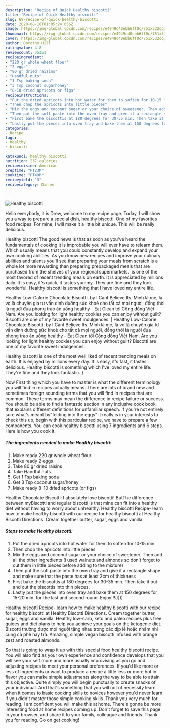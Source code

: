 ```yaml
---
description: "Recipe of Quick Healthy biscotti"
title: "Recipe of Quick Healthy biscotti"
slug: 69-recipe-of-quick-healthy-biscotti
date: 2020-08-18T01:05:24.656Z
image: https://img-global.cpcdn.com/recipes/e4949c40ebb6ff0c/751x532cq70/healthy-biscotti-recipe-main-photo.jpg
thumbnail: https://img-global.cpcdn.com/recipes/e4949c40ebb6ff0c/751x532cq70/healthy-biscotti-recipe-main-photo.jpg
cover: https://img-global.cpcdn.com/recipes/e4949c40ebb6ff0c/751x532cq70/healthy-biscotti-recipe-main-photo.jpg
author: Dorothy Hill
ratingvalue: 4.8
reviewcount: 35351
recipeingredient:
- "220 gr whole wheat flour"
- "2 eggs"
- "80 gr dried raisins"
- "Handful nuts"
- "1 Tsp baking soda"
- "3 Tsp coconut sugarhoney"
- "8-10 dried apricots or figs"
recipeinstructions:
- "Put the dried apricots into hot water for them to soften for 10-15 min"
- "Then chop the apricots into little pieces"
- "Mix the eggs and coconut sugar or your choice of sweetener. Then add all the other ingredients (i used walnuts and almonds so don’t forget to cut them in little pieces before adding to the mixture)"
- "Then put the soft paste into the oven tray and give it a rectangle shape and make sure that the paste has at least 2cm of thickness"
- "First bake the biscottis at 180 degrees for 30-35 min. Then take it out and cut the biscottis into thin pieces."
- "Lastly put the pieces into oven tray and bake them at 150 degrees for 15-20 min. for the last and second round. Enjoy!!!:))))"
categories:
- Recipe
tags:
- healthy
- biscotti

katakunci: healthy biscotti 
nutrition: 237 calories
recipecuisine: American
preptime: "PT23M"
cooktime: "PT49M"
recipeyield: "3"
recipecategory: Dinner

---
```



![Healthy biscotti](https://img-global.cpcdn.com/recipes/e4949c40ebb6ff0c/751x532cq70/healthy-biscotti-recipe-main-photo.jpg)

Hello everybody, it is Drew, welcome to my recipe page. Today, I will show you a way to prepare a special dish, healthy biscotti. One of my favorites food recipes. For mine, I will make it a little bit unique. This will be really delicious.

Healthy biscotti The good news is that as soon as you've heard the fundamentals of cooking it is improbable you will ever have to relearn them. Which usually means that you could constantly develop and expand your own cooking abilities. As you know new recipes and improve your culinary abilities and talents you'll see that preparing your meals from scratch is a whole lot more rewarding than preparing prepackaged meals that are purchased from the shelves of your regional supermarkets.
,is one of the most favored of recent trending meals on earth. It is appreciated by millions daily. It is easy, it's quick, it tastes yummy. They are fine and they look wonderful. Healthy biscotti is something that I have loved my entire life.

Healthy Low-Calorie Chocolate Biscotti. by I Cant Believe Its. Mình là mẹ, là vợ là chuyên gia tư vấn dinh dưỡng sức khoẻ cho tất cả mọi người, đồng thời là người đưa phong trào ăn uống healthy - Eat Clean tới Cộng đồng Việt Nam. Are you looking for light healthy cookies you can enjoy without guilt? Biscotti are one of my favorite sweet indulgences.
|
Healthy Low-Calorie Chocolate Biscotti. by I Cant Believe Its. Mình là mẹ, là vợ là chuyên gia tư vấn dinh dưỡng sức khoẻ cho tất cả mọi người, đồng thời là người đưa phong trào ăn uống healthy - Eat Clean tới Cộng đồng Việt Nam. Are you looking for light healthy cookies you can enjoy without guilt? Biscotti are one of my favorite sweet indulgences.

Healthy biscotti is one of the most well liked of recent trending meals on earth. It is enjoyed by millions every day. It is easy, it's fast, it tastes delicious. Healthy biscotti is something which I've loved my entire life. They're fine and they look fantastic.
}

Now First thing which you have to master is what the different terminology you will find in recipes actually means. There are lots of brand new and sometimes foreign sounding terms that you will find in recipes that are common. These terms may mean the difference in recipe failure or success. You should be able to find a fantastic section in any inclusive cook book that explains different definitions for unfamiliar speech. If you're not entirely sure what's meant by"folding into the eggs" it really is in your interests to check this up,
begin with this particular recipe, we have to prepare a few components. You can cook healthy biscotti using 7 ingredients and 6 steps. Here is how you cook it.

<!--inarticleads1-->

##### The ingredients needed to make Healthy biscotti:

1. Make ready 220 gr whole wheat flour
1. Make ready 2 eggs
1. Take 80 gr dried raisins
1. Take Handful nuts
1. Get 1 Tsp baking soda
1. Get 3 Tsp coconut sugar/honey
1. Make ready 8-10 dried apricots (or figs)


Healthy Chocolate Biscotti: I absolutely love biscotti! ButThe difference between myBiscotti and regular biscotti is that mine can fit into a healthy diet without having to worry about unhealthy. Healthy biscotti Recipe- learn how to make healthy biscotti with our recipe for healthy biscotti at Healthy Biscotti Directions. Cream together butter, sugar, eggs and vanilla. 

<!--inarticleads2-->

##### Steps to make Healthy biscotti:

1. Put the dried apricots into hot water for them to soften for 10-15 min
1. Then chop the apricots into little pieces
1. Mix the eggs and coconut sugar or your choice of sweetener. Then add all the other ingredients (i used walnuts and almonds so don’t forget to cut them in little pieces before adding to the mixture)
1. Then put the soft paste into the oven tray and give it a rectangle shape and make sure that the paste has at least 2cm of thickness
1. First bake the biscottis at 180 degrees for 30-35 min. Then take it out and cut the biscottis into thin pieces.
1. Lastly put the pieces into oven tray and bake them at 150 degrees for 15-20 min. for the last and second round. Enjoy!!!:))))


Healthy biscotti Recipe- learn how to make healthy biscotti with our recipe for healthy biscotti at Healthy Biscotti Directions. Cream together butter, sugar, eggs and vanilla. Healthy low-carb, keto and paleo recipes plus free guides and diet plans to help you achieve your goals on the ketogenic diet. Biscotti thường được mọi người tặng nhau trong các dịp lễ hoặc nhâm nhi cùng cà phê hay trà. Amazing, simple vegan biscotti infused with orange zest and roasted almonds. 

So that is going to wrap it up with this special food healthy biscotti recipe. You will also find as your own experience and confidence develops that you will see your self more and more usually improvising as you go and adjusting recipes to meet your personal preferences. If you'd like more or less of ingredients or want to produce a recipe a little less or more hot in flavor you can make simple adjustments along the way to be able to attain this objective. Quite simply you will begin punctually to create snacks of your individual. And that's something that you will not of necessity learn when it comes to basic cooking skills to novices however you'd never learn if you didn't master those simple cooking skills .Thank you very much for reading. I am confident you will make this at home. There's gonna be more interesting food at home recipes coming up. Don't forget to save this page in your browser, and share it to your family, colleague and friends. Thank you for reading. Go on get cooking!
